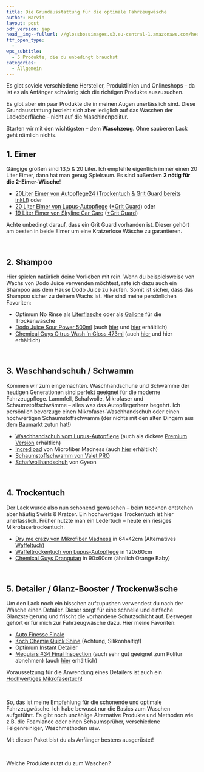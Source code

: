 ```yaml
---
title: Die Grundausstattung für die optimale Fahrzeugwäsche
author: Marvin
layout: post
pdf_version: jap
head__img--fullurl: //glossbossimages.s3.eu-central-1.amazonaws.com/headerimg/grundausstattungwaschen.jpg
ftf_open_type:
  - 
wps_subtitle:
  - 5 Produkte, die du unbedingt brauchst
categories:
  - Allgemein
---
```

Es gibt soviele verschiedene Hersteller, Produktlinien und Onlineshops &#8211; da ist es als Anfänger schwierig sich die richtigen Produkte auszusuchen.

Es gibt aber ein paar Produkte die in meinen Augen unerlässlich sind. Diese Grundausstattung bezieht sich aber lediglich auf das Waschen der Lackoberfläche &#8211; nicht auf die Maschinenpolitur.

<!--more-->

Starten wir mit den wichtigsten &#8211; dem **Waschzeug**. Ohne sauberen Lack geht nämlich nichts.

## 1. Eimer

Gängige größen sind 13,5 & 20 Liter. Ich empfehle eigentlich immer einen 20 Liter Eimer, dann hat man genug Spielraum. Es sind außerdem **2 nötig für die 2-Eimer-Wäsche**!

*   <a title="Eimer mit gratis Trockentuch" href="http://www.autopflege24.net/ap24shop/grit-guard-wascheimer-mit-einsatz-20l.html" target="_blank">20Liter Eimer von Autopflege24 (Trockentuch & Grit Guard bereits inkl.!)</a> oder
*   <a title="Günstiger Wascheimer" href="http://www.lupus-autopflege.de/Lupus-Autopflege-5-Gallonen-20-L-Wash-Bucket-Wascheimer" target="_blank">20 Liter Eimer von Lupus-Autopflege</a> (<a href="http://www.lupus-autopflege.de/Grit-Guard-Eimereinsatz-blau" target="_blank">+Grit Guard</a>) oder
*   <a title="Wascheimer" href="http://www.skylinecarcare.de/Sonderangebote/Profi-Wascheimer-schwarz-19-Liter-passend-fuer-Grit-Guard-130.html" target="_blank">19 Liter Eimer von Skyline Car Care</a> (<a href="http://www.skylinecarcare.de/Fahrzeugwaesche/Waschzubehoer/Grit-Guard-Eimereinsatz-schwarz.html" target="_blank">+Grit Guard</a>)

Achte unbedingt darauf, dass ein Grit Guard vorhanden ist. Dieser gehört am besten in beide Eimer um eine Kratzerlose Wäsche zu garantieren.

&nbsp;

## 2. Shampoo

Hier spielen natürlich deine Vorlieben mit rein. Wenn du beispielsweise von Wachs von Dodo Juice verwenden möchtest, rate ich dazu auch ein Shampoo aus dem Hause Dodo Juice zu kaufen. Somit ist sicher, dass das Shampoo sicher zu deinem Wachs ist. Hier sind meine persönlichen Favoriten:

*   Optimum No Rinse als <a title="Trockenshampoo" href="http://www.skylinecarcare.de/Lackpflege-Produkte/Schnellreiniger-Detailer-Clay-Lube/Optimum-No-Rinse-Wash-Shine-946ml-514.html" target="_blank">Literflasche</a> oder als <a title="Gallone Trockenshampoo" href="http://www.skylinecarcare.de/Lackpflege-Produkte/Schnellreiniger-Detailer-Clay-Lube/Optimum-No-Rinse-Wash-Shine-946ml-514.html" target="_blank">Gallone</a> für die Trockenwäsche
*   <a title="Waschshampoo von Dodo Juice" href="http://www.skylinecarcare.de/Fahrzeugwaesche/Autoshampoo/Dodo-Juice-Sour-Power-Shampoo-500ml.html" target="_blank">Dodo Juice Sour Power 500ml</a> (auch <a title="Shampoo" href="http://www.lupus-autopflege.de/DODO-JUICE-Sour-Power-Shampoo-500ml" target="_blank">hier</a> und <a title="Shampoo" href="http://www.autopflege24.net/ap24shop/dodo-juice-sour-power-glossenhancing-shampoo-500ml.html" target="_blank">hier</a> erhältlich)
*   <a title="Hochdosiertes Shampoo" href="http://www.carparts-koeln.de/shop/shampoo.4472/844442" target="_blank">Chemical Guys Citrus Wash &#8216;n Gloss 473ml</a> (auch <a title="Günstiges Shampoo" href="http://www.lupus-autopflege.de/Chemical-Guys-Citrus-Wash-Gloss-473ml" target="_blank">hier</a> und hier erhältlich)

&nbsp;

## 3. Waschhandschuh / Schwamm

Kommen wir zum eingemachten. Waschhandschuhe und Schwämme der heutigen Generationen sind perfekt geeignet für die moderne Fahrzeugpflege. Lammfell, Schafwolle, Mikrofaser und Schaumstoffschwämme &#8211; alles was das Autopflegerherz begehrt. Ich persönlich bevorzuge einen Mikrofaser-Waschhandschuh oder einen hochwertigen Schaumstoffschwamm (der nichts mit den alten Dingern aus dem Baumarkt zutun hat!)

*   <a title="Dünner Waschhandschuh" href="http://www.lupus-autopflege.de/Lupus-Basic-Wash-Mitt-Waschhandschuh" target="_blank">Waschhandschuh vom Lupus-Autopflege</a> (auch als dickere <a title="Mikrofaserwaschhandschuh" href="http://www.lupus-autopflege.de/Lupus-Premium-Wash-Mitt-Waschhandschuh" target="_blank">Premium Version</a> erhältlich)
*   <a title="Waschpad" href="http://www.carparts-koeln.de/shop/schwamm.4479/1001608" target="_blank">Incredipad</a> von Microfiber Madness (auch <a title="Waschpad" href="http://www.autopflege24.net/ap24shop/microfiber-madness-incredipad-waschpad.html" target="_blank">hier</a> erhältlich)
*   <a title="Modern Waschschwamm" href="http://www.skylinecarcare.de/Fahrzeugwaesche/Waschzubehoer/ValetPRO-Wash-Sponge-Waschschwamm.html" target="_blank">Schaumstoffschwamm von Valet PRO</a>
*   <a href="http://www.lupus-autopflege.de/Gyeon-Q2M-Mitt" target="_blank">Schafwollhandschuh</a> von Gyeon

&nbsp;

## 4. Trockentuch

Der Lack wurde also nun schonend gewaschen &#8211; beim trocknen entstehen aber häufig Swirls & Kratzer. Ein hochwertiges Trockentuch ist hier unerlässlich. Früher nutzte man ein Ledertuch &#8211; heute ein riesiges Mikrofasertrockentuch.

*   <a href="http://www.autopflege24.net/ap24shop/microfiber-madness-dry-me-crazy-trockentuch.html" target="_blank">Dry me crazy von Mikrofiber Madness</a> in 64x42cm (Alternatives <a title="100x50cm" href="http://www.autopflege24.net/ap24shop/microfiber-madness-waverider-trockentuch.html" target="_blank">Waffeltuch</a>)
*   <a title="Riesiges Trockentuch" href="http://www.lupus-autopflege.de/Lupus-Wave-500-Waffel-Microfasertuch-120x60cm-STAFFELPREISE" target="_blank">Waffeltrockentuch von Lupus-Autopflege</a> in 120x60cm
*   <a href="http://www.carparts-koeln.de/shop/trockentuch-leder.4944/904584" target="_blank">Chemical Guys Orangutan</a> in 90x60cm (ähnlich Orange Baby)

&nbsp;

## 5. Detailer / Glanz-Booster / Trockenwäsche

Um den Lack noch ein bisschen aufzupushen verwendest du nach der Wäsche einen Detailer. Dieser sorgt für eine schnelle und einfache Glanzsteigerung und frischt die vorhandene Schutzschicht auf. Deswegen gehört er für mich zur Fahrzeugwäsche dazu. Hier meine Favoriten:

*   <a title="Detailer" href="http://www.lupus-autopflege.de/Auto-Finesse-Finale-detail-spray-500ml" target="_blank">Auto Finesse Finale</a>
*   <a href="http://www.lupus-autopflege.de/Koch-Chemie-Quick-Shine-1000ml" target="_blank">Koch Chemie Quick Shine</a> (Achtung, Silikonhaltig!)
*   <a href="http://www.skylinecarcare.de/Lackpflege-Produkte/Schnellreiniger-Detailer-Clay-Lube/Optimum-Instant-Detailer-Gloss-Enhancer-Concentrate-946ml.html" target="_blank">Optimum Instant Detailer</a>
*   <a href="http://www.carparts-koeln.de/shop/trockenwasche.4943/670514" target="_blank">Meguiars #34 Final Inspection</a> (auch sehr gut geeignet zum Politur abnehmen) (auch <a title="Detailer" href="http://www.autopflege24.net/ap24shop/meguiars-mirror-glaze-34-final-inspection.html" target="_blank">hier</a> erhältlich)

Voraussetzung für die Anwendung eines Detailers ist auch ein <a title="Im Test: 4 Microfiber Madness Tücher" href="http://glossboss.de/produkttest/im-test-4-microfiber-madness-tuecher/" target="_blank">Hochwertiges Mikrofasertuch</a>!

&nbsp;

So, das ist meine Empfehlung für die schonende und optimale Fahrzeugwäsche. Ich habe bewusst nur die Basics zum Waschen aufgeführt. Es gibt noch unzählige Alternative Produkte und Methoden wie z.B. die Foamlance oder einen Schaumsprüher, verschiedene Felgenreiniger, Waschmethoden usw.

Mit diesen Paket bist du als Anfänger bestens ausgerüstet!

&nbsp;

Welche Produkte nutzt du zum Waschen?
